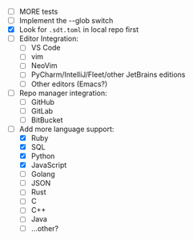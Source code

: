 - [ ] MORE tests
- [ ] Implement the --glob switch
- [x] Look for `.sdt.toml` in local repo first
- [ ] Editor Integration:
  - [ ] VS Code
  - [ ] vim
  - [ ] NeoVim
  - [ ] PyCharm/IntelliJ/Fleet/other JetBrains editions
  - [ ] Other editors (Emacs?)
- [ ] Repo manager integration:
  - [ ] GitHub
  - [ ] GitLab
  - [ ] BitBucket
- [ ] Add more language support:
  - [x] Ruby
  - [x] SQL
  - [x] Python
  - [x] JavaScript
  - [ ] Golang
  - [ ] JSON
  - [ ] Rust
  - [ ] C
  - [ ] C++
  - [ ] Java
  - [ ] ...other?
